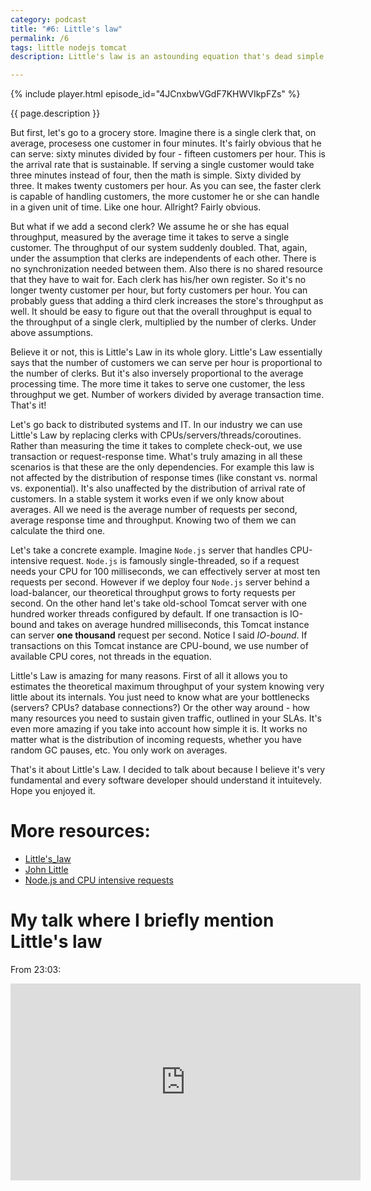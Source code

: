 ```yaml
---
category: podcast
title: "#6: Little's law"
permalink: /6
tags: little nodejs tomcat
description: Little's law is an astounding equation that's dead simple, yet it can bring an amazing insight into what your distributed system is capable of.

---
```


{% include player.html episode_id="4JCnxbwVGdF7KHWVIkpFZs" %}

{{ page.description }}

But first, let's go to a grocery store.
Imagine there is a single clerk that, on average, procesess one customer in four minutes.
It's fairly obvious that he can serve: sixty minutes divided by four - fifteen customers per hour.
This is the arrival rate that is sustainable.
If serving a single customer would take three minutes instead of four, then the math is simple.
Sixty divided by three.
It makes twenty customers per hour.
As you can see, the faster clerk is capable of handling customers, the more customer he or she can handle in a given unit of time.
Like one hour.
Allright?
Fairly obvious.

But what if we add a second clerk?
We assume he or she has equal throughput, measured by the average time it takes to serve a single customer.
The throughput of our system suddenly doubled.
That, again, under the assumption that clerks are independents of each other.
There is no synchronization needed between them.
Also there is no shared resource that they have to wait for.
Each clerk has his/her own register.
So it's no longer twenty customer per hour, but forty customers per hour.
You can probably guess that adding a third clerk increases the store's throughput as well.
It should be easy to figure out that the overall throughput is equal to the throughput of a single clerk, multiplied by the number of clerks.
Under above assumptions.

Believe it or not, this is Little's Law in its whole glory.
Little's Law essentially says that the number of customers we can serve per hour is proportional to the number of clerks.
But it's also inversely proportional to the average processing time.
The more time it takes to serve one customer, the less throughput we get.
Number of workers divided by average transaction time.
That's it!

Let's go back to distributed systems and IT.
In our industry we can use Little's Law by replacing clerks with CPUs/servers/threads/coroutines.
Rather than measuring the time it takes to complete check-out, we use transaction or request-response time.
What's truly amazing in all these scenarios is that these are the only dependencies.
For example this law is not affected by the distribution of response times (like constant vs. normal vs. exponential).
It's also unaffected by the distribution of arrival rate of customers.
In a stable system it works even if we only know about averages.
All we need is the average number of requests per second, average response time and throughput.
Knowing two of them we can calculate the third one.

Let's take a concrete example.
Imagine `Node.js` server that handles CPU-intensive request.
`Node.js` is famously single-threaded, so if a request needs your CPU for 100 milliseconds, we can effectively server at most ten requests per second.
However if we deploy four `Node.js` server behind a load-balancer, our theoretical throughput grows to forty requests per second.
On the other hand let's take old-school Tomcat server with one hundred worker threads configured by default.
If one transaction is IO-bound and takes on average hundred milliseconds, this Tomcat instance can server **one thousand** request per second.
Notice I said _IO-bound_.
If transactions on this Tomcat instance are CPU-bound, we use number of available CPU cores, not threads in the equation.

Little's Law is amazing for many reasons.
First of all it allows you to estimates the theoretical maximum throughput of your system knowing very little about its internals.
You just need to know what are your bottlenecks (servers? CPUs? database connections?)
Or the other way around - how many resources you need to sustain given traffic, outlined in your SLAs.
It's even more amazing if you take into account how simple it is.
It works no matter what is the distribution of incoming requests, whether you have random GC pauses, etc.
You only work on averages.

That's it about Little's Law.
I decided to talk about because I believe it's very fundamental and every software developer should understand it intuitevely.
Hope you enjoyed it.

# More resources:

* [Little's_law](https://en.wikipedia.org/wiki/Little%27s_law)
* [John Little](https://en.wikipedia.org/wiki/John_Little_(academic))
* [Node.js and CPU intensive requests](https://stackoverflow.com/questions/3491811/node-js-and-cpu-intensive-requests)

# My talk where I briefly mention Little's law

From 23:03:

<iframe width="560" height="315" src="https://www.youtube.com/embed/5TJiTSWktLU?start=1383" frameborder="0" allow="accelerometer; autoplay; encrypted-media; gyroscope; picture-in-picture" allowfullscreen></iframe>


